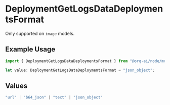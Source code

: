 # DeploymentGetLogsDataDeploymentsFormat

Only supported on `image` models.

## Example Usage

```typescript
import { DeploymentGetLogsDataDeploymentsFormat } from "@orq-ai/node/models/operations";

let value: DeploymentGetLogsDataDeploymentsFormat = "json_object";
```

## Values

```typescript
"url" | "b64_json" | "text" | "json_object"
```